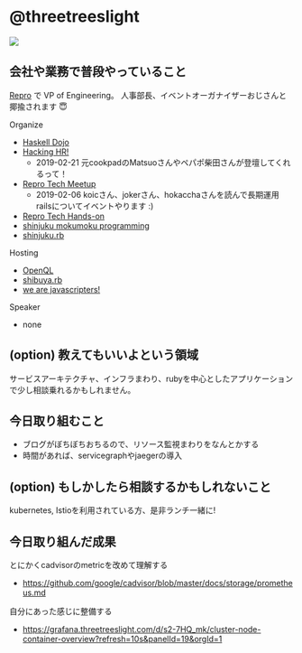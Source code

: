 # @threetreeslight

![](https://avatars3.githubusercontent.com/u/1057490?s=100&v=4)

## 会社や業務で普段やっていること

[Repro](https://repro.io) で VP of Engineering。
人事部長、イベントオーガナイザーおじさんと揶揄されます :innocent:

Organize

- [Haskell Dojo](https://shinjukuhs.connpass.com/)
- [Hacking HR!](https://hacking-hr.connpass.com/)
  - 2019-02-21 元cookpadのMatsuoさんやペパポ柴田さんが登壇してくれるって！
- [Repro Tech Meetup](https://repro-tech.connpass.com/)
  - 2019-02-06 koicさん、jokerさん、hokacchaさんを読んで長期運用railsについてイベントやります :)
- [Repro Tech Hands-on](https://repro-tech.connpass.com/)
- [shinjuku mokumoku programming](https://shinjuku-mokumoku.connpass.com/)
- [shinjuku.rb](https://shinjukurb.connpass.com/)

Hosting

- [OpenQL](https://openql.connpass.com/)
- [shibuya.rb](https://shibuyarb.doorkeeper.jp/)
- [we are javascripters!](https://wajs.connpass.com/)

Speaker

- none

## (option) 教えてもいいよという領域

サービスアーキテクチャ、インフラまわり、rubyを中心としたアプリケーションで少し相談乗れるかもしれません。

## 今日取り組むこと

- ブログがぼちぼちおちるので、リソース監視まわりをなんとかする
- 時間があれば、servicegraphやjaegerの導入

## (option) もしかしたら相談するかもしれないこと

kubernetes, Istioを利用されている方、是非ランチ一緒に!

## 今日取り組んだ成果

とにかくcadvisorのmetricを改めて理解する

- https://github.com/google/cadvisor/blob/master/docs/storage/prometheus.md

自分にあった感じに整備する

- https://grafana.threetreeslight.com/d/s2-7HQ_mk/cluster-node-container-overview?refresh=10s&panelId=19&orgId=1


